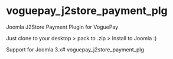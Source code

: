 voguepay_j2store_payment_plg
=======================

Joomla J2Store Payment Plugin for VoguePay

Just clone to your desktop > pack to .zip > Install to Joomla :)

Support for Joomla 3.x# voguepay_j2store_payment_plg

